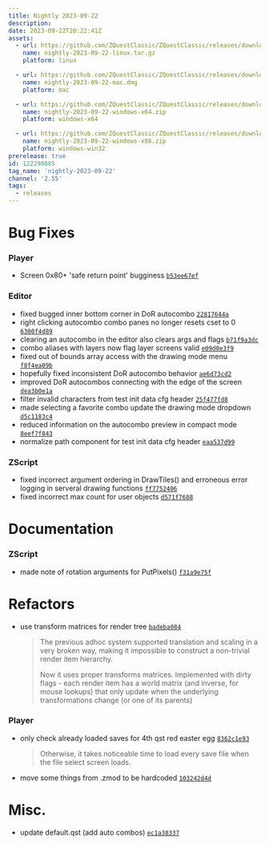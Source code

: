 ```yaml
---
title: Nightly 2023-09-22
description: 
date: 2023-09-22T20:22:41Z
assets: 
  - url: https://github.com/ZQuestClassic/ZQuestClassic/releases/download/nightly-2023-09-22/nightly-2023-09-22-linux.tar.gz
    name: nightly-2023-09-22-linux.tar.gz
    platform: linux

  - url: https://github.com/ZQuestClassic/ZQuestClassic/releases/download/nightly-2023-09-22/nightly-2023-09-22-mac.dmg
    name: nightly-2023-09-22-mac.dmg
    platform: mac

  - url: https://github.com/ZQuestClassic/ZQuestClassic/releases/download/nightly-2023-09-22/nightly-2023-09-22-windows-x64.zip
    name: nightly-2023-09-22-windows-x64.zip
    platform: windows-x64

  - url: https://github.com/ZQuestClassic/ZQuestClassic/releases/download/nightly-2023-09-22/nightly-2023-09-22-windows-x86.zip
    name: nightly-2023-09-22-windows-x86.zip
    platform: windows-win32
prerelease: true
id: 122290885
tag_name: 'nightly-2023-09-22'
channel: '2.55'
tags:
  - releases
---
```




# Bug Fixes

### Player

- Screen 0x80+ 'safe return point' bugginess [`b53ee67ef`](https://github.com/ZQuestClassic/ZQuestClassic/commit/b53ee67ef1f8b1625c19eebb7200f27e952e115a)

### Editor

- fixed bugged inner bottom corner in DoR autocombo [`22817644a`](https://github.com/ZQuestClassic/ZQuestClassic/commit/22817644a46049dbc3ded467b2ab6c59d3c69bba)
- right clicking autocombo combo panes no longer resets cset to 0 [`6300f4d89`](https://github.com/ZQuestClassic/ZQuestClassic/commit/6300f4d897ed4772bea50eb4832236f023ebdcdf)
- clearing an autocombo in the editor also clears args and flags [`b71f9a3dc`](https://github.com/ZQuestClassic/ZQuestClassic/commit/b71f9a3dc14aa7e597b314e9152614478ce17105)
- combo aliases with layers now flag layer screens valid [`e09d0e3f9`](https://github.com/ZQuestClassic/ZQuestClassic/commit/e09d0e3f927b2136bd0489c9203f9ad08dcdd565)
- fixed out of bounds array access with the drawing mode menu [`f8f4ea09b`](https://github.com/ZQuestClassic/ZQuestClassic/commit/f8f4ea09bcbbc9296461b4297498db8efc59636f)
- hopefully fixed inconsistent DoR autocombo behavior [`ae6d73cd2`](https://github.com/ZQuestClassic/ZQuestClassic/commit/ae6d73cd271b6edb5e3562a9d889fbba5c9c606b)
- improved DoR autocombos connecting with the edge of the screen [`dea3b0e1a`](https://github.com/ZQuestClassic/ZQuestClassic/commit/dea3b0e1aab214644b6a75c70d60b7f0962f37b7)
- filter invalid characters from test init data cfg header [`25f477fd8`](https://github.com/ZQuestClassic/ZQuestClassic/commit/25f477fd8b4a0b1e46261c9c097f595f01a1b8b7)
- made selecting a favorite combo update the drawing mode dropdown [`d5c1183c4`](https://github.com/ZQuestClassic/ZQuestClassic/commit/d5c1183c42f14d5e8e57797ca84822d307a9846d)
- reduced information on the autocombo preview in compact mode [`8eef7f843`](https://github.com/ZQuestClassic/ZQuestClassic/commit/8eef7f8434ac69ac0dedd1d9ed65e97278e4c8c8)
- normalize path component for test init data cfg header [`eaa537d99`](https://github.com/ZQuestClassic/ZQuestClassic/commit/eaa537d99e7f53db33746df0aec23dddd1ebab71)

### ZScript

- fixed incorrect argument ordering in DrawTiles() and erroneous error logging in serveral drawing functions [`ff7752406`](https://github.com/ZQuestClassic/ZQuestClassic/commit/ff775240686b18ff645315aa1ce2d5e608c7d879)
- fixed incorrect max count for user objects [`d571f7688`](https://github.com/ZQuestClassic/ZQuestClassic/commit/d571f7688e08553ca8b1cefea400521a2429f9f5)

# Documentation

### ZScript

- made note of rotation arguments for PutPixels() [`f31a9e75f`](https://github.com/ZQuestClassic/ZQuestClassic/commit/f31a9e75fecbde970be1293d0ebc9d5f6e2a49c3)

# Refactors

- use transform matrices for render tree [`badeba084`](https://github.com/ZQuestClassic/ZQuestClassic/commit/badeba08499371d7fc58ca4b8638122bf2004bcb)
   &nbsp;
   >The previous adhoc system supported translation and scaling in a very broken way, making it impossible to construct a non-trivial render item hierarchy.  
   >
   >Now it uses proper transforms matrices. Implemented with dirty flags - each render item has a world matrix (and inverse, for mouse lookups) that only update when the underlying transformations change (or one of its parents) 
   >

### Player

- only check already loaded saves for 4th qst red easter egg [`8362c1e93`](https://github.com/ZQuestClassic/ZQuestClassic/commit/8362c1e93b8eac6bd526881623b2c9536be2abfb)
   &nbsp;
   >Otherwise, it takes noticeable time to load every save file when the file select screen loads. 
   >
- move some things from .zmod to be hardcoded [`103242d4d`](https://github.com/ZQuestClassic/ZQuestClassic/commit/103242d4d37c3c20398a787db58c36c152f09ed6)

# Misc.

- update default.qst (add auto combos) [`ec1a38337`](https://github.com/ZQuestClassic/ZQuestClassic/commit/ec1a3833751004da1ee5a0a6de15da4623d1d3d6)

